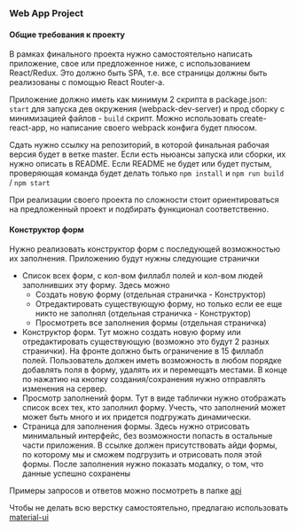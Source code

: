 ### Web App Project
#### Общие требования к проекту
В рамках финального проекта нужно самостоятельно написать приложение, свое или предложенное ниже, с использованием React/Redux. Это должно быть SPA, т.е. все страницы должны быть реализованы с помощью React Router-a.

Приложение должно иметь как минимум 2 скрипта в package.json: `start` для запуска дев окружения (webpack-dev-server) и прод сборку с минимизацией файлов - `build` скрипт. Можно использовать create-react-app, но написание своего webpack конфига будет плюсом.

Сдать нужно ссылку на репозиторий, в которой финальная рабочая версия будет в ветке master. Если есть ньюансы запуска или сборки, их нужно описать в README. Если README не будет или будет пустым, проверяющая команда будет делать только `npm install` и `npm run build` / `npm start`

При реализации своего проекта по сложности стоит ориентироваться на предложенный проект и подбирать функционал соответственно.

#### Конструктор форм
Нужно реализовать конструктор форм с последующей возможностью их заполнения. Приложению будут нужны следующие странички
- Список всех форм, с кол-вом филлабл полей и кол-вом людей заполнивших эту форму. Здесь можно
  - Создать новую форму (отдельная страничка - Конструктор)
  - Отредактировать существующую форму, но только если ее еще никто не заполнял (отдельная страничка - Конструктор)
  - Просмотреть все заполнения формы (отдельная страничка)
- Конструктор форм. Тут можно создать новую форму или отредактировать существующую (возможно это будут 2 разных странички). На фронте должно быть ограничение в 15 филлабл полей. Пользователь должен иметь возможность в любом порядке добавлять поля в форму, удалять их и перемещать местами. В конце по нажатию на кнопку создания/сохранения нужно отправлять изменения на сервер.
- Просмотр заполнений форм. Тут в виде таблички нужно отображать список всех тех, кто заполнил форму. Учесть, что заполнений может может быть много и их придется подгружать динамически.
- Страница для заполнения формы. Здесь нужно отрисовать минимальный интерфейс, без возможности попасть в остальные части приложения. В ссылке должен присутствовать айди формы, по которому мы и сможем подгрузить и отрисовать поля этой формы. После заполнения нужно показать модалку, о том, что данные успешно сохранены

Примеры запросов и ответов можно посмотреть в папке [api](./api)

Чтобы не делать всю верстку самостоятельно, предлагаю использовать [material-ui](https://material-ui.com/)